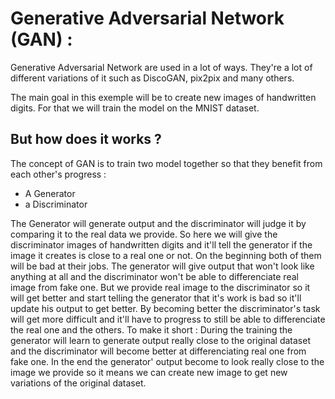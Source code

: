 # Generative Adversarial Network (GAN) :

Generative Adversarial Network are used in a lot of ways. They're a lot of different variations of it such as DiscoGAN, pix2pix and many others. 

The main goal in this exemple will be to create new images of handwritten digits. For that we will train the model on the MNIST dataset.

## But how does it works ?

The concept of GAN is to train two model together so that they benefit from each other's progress :

 - A Generator
 - a Discriminator
 
The Generator will generate output and the discriminator will judge it by comparing it to the real data we provide. So here we will give the discriminator images of handwritten digits and it'll tell the generator if the image it creates is close to a real one or not. 
On the beginning both of them will be bad at their jobs. The generator will give output that won't look like anything at all and the discriminator won't be able to differenciate real image from fake one. But we provide real image to the discriminator so it will get better and start telling the generator that it's work is bad so it'll update his output to get better. By becoming better the discriminator's task will get more difficult and it'll have to progress to still be able to differenciate the real one and the others. 
To make it short :
During the training the generator will learn to generate output really close to the original dataset and the discriminator will become better at differenciating real one from fake one. In the end the generator' output become to look really close to the image we provide so it means we can create new image to get new variations of the original dataset.

